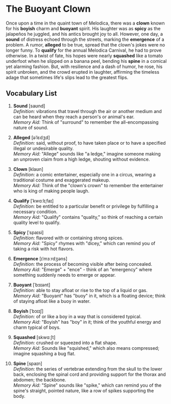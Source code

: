 # The Buoyant Clown

Once upon a time in the quaint town of Melodica, there was a **clown** known for his **boyish** charm and **buoyant** spirit. His laughter was as **spicy** as the jalapeños he juggled, and his antics brought joy to all. However, one day, a **sound** of distress echoed through the streets, marking the **emergence** of a problem. A rumor, **alleged** to be true, spread that the clown's jokes were no longer funny. To **qualify** for the annual Melodica Carnival, he had to prove otherwise. In a twist of fate, his hopes were nearly **squashed** like a tomato underfoot when he slipped on a banana peel, bending his **spine** in a comical yet alarming fashion. But, with resilience and a dash of humor, he rose, his spirit unbroken, and the crowd erupted in laughter, affirming the timeless adage that sometimes life's slips lead to the greatest flips.

## Vocabulary List

1. **Sound** [saʊnd]  
   *Definition:* vibrations that travel through the air or another medium and can be heard when they reach a person's or animal's ear.  
   *Memory Aid:* Think of "surround" to remember the all-encompassing nature of sound.

2. **Alleged** [əˈlɛdʒd]  
   *Definition:* said, without proof, to have taken place or to have a specified illegal or undesirable quality.  
   *Memory Aid:* "Allege" sounds like "a ledge," imagine someone making an unproven claim from a high ledge, shouting without evidence.

3. **Clown** [klaʊn]  
   *Definition:* a comic entertainer, especially one in a circus, wearing a traditional costume and exaggerated makeup.  
   *Memory Aid:* Think of the "clown's crown" to remember the entertainer who is king of making people laugh.

4. **Qualify** [ˈkwɑːlɪˌfaɪ]  
   *Definition:* be entitled to a particular benefit or privilege by fulfilling a necessary condition.  
   *Memory Aid:* "Qualify" contains "quality," so think of reaching a certain quality level to qualify.

5. **Spicy** [ˈspaɪsi]  
   *Definition:* flavored with or containing strong spices.  
   *Memory Aid:* "Spicy" rhymes with "dicey," which can remind you of taking a risk with hot flavors.

6. **Emergence** [ɪˈmɜːrdʒəns]  
   *Definition:* the process of becoming visible after being concealed.  
   *Memory Aid:* "Emerge" + "ence" - think of an "emergency" where something suddenly needs to emerge or appear.

7. **Buoyant** [ˈbɔɪənt]  
   *Definition:* able to stay afloat or rise to the top of a liquid or gas.  
   *Memory Aid:* "Buoyant" has "buoy" in it, which is a floating device; think of staying afloat like a buoy in water.

8. **Boyish** [ˈbɔɪɪʃ]  
   *Definition:* of or like a boy in a way that is considered typical.  
   *Memory Aid:* "Boyish" has "boy" in it; think of the youthful energy and charm typical of boys.

9. **Squashed** [skwɑːʃt]  
   *Definition:* crushed or squeezed into a flat shape.  
   *Memory Aid:* Sounds like "squished," which also means compressed; imagine squashing a bug flat.

10. **Spine** [spaɪn]  
    *Definition:* the series of vertebrae extending from the skull to the lower back, enclosing the spinal cord and providing support for the thorax and abdomen; the backbone.  
    *Memory Aid:* "Spine" sounds like "spike," which can remind you of the spine's straight, pointed nature, like a row of spikes supporting the body.